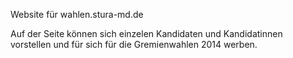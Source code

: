 Website für wahlen.stura-md.de

Auf der Seite können sich einzelen Kandidaten und Kandidatinnen vorstellen und für sich für die Gremienwahlen 2014 werben.
